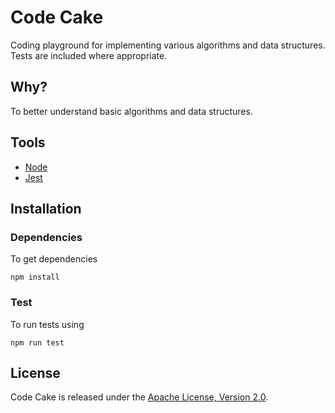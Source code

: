 # Code Cake

Coding playground for implementing various algorithms and data structures. Tests are included where appropriate.

## Why?

To better understand basic algorithms and data structures. 

## Tools

  - [Node](https://nodejs.org/)
  - [Jest](https://facebook.github.io/jest/)

## Installation

### Dependencies

To get dependencies

`npm install`

### Test

To run tests using 

`npm run test`

## License

Code Cake is released under the <a href="https://opensource.org/licenses/Apache-2.0">Apache License, Version 2.0<a/>.



